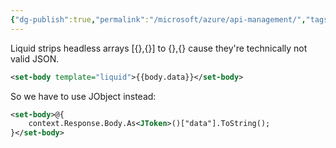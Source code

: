 ```yaml
---
{"dg-publish":true,"permalink":"/microsoft/azure/api-management/","tags":["gardenEntry"]}
---
```




Liquid strips headless arrays [{},{}] to {},{} cause they're technically not valid JSON. 
```xml
<set-body template="liquid">{{body.data}}</set-body>
```

So we have to use JObject instead:
```xml
<set-body>@{
	context.Response.Body.As<JToken>()["data"].ToString();
}</set-body>
```
